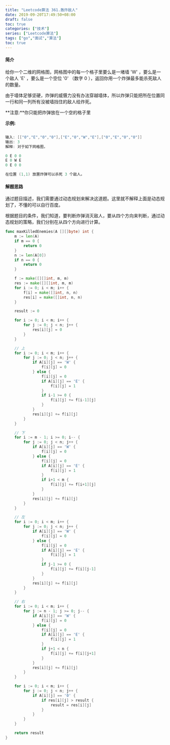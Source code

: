 ```yaml
---
title: "Leetcode算法 361.轰炸敌人"
date: 2019-09-20T17:49:50+08:00
draft: false
toc: true
categories: ["技术"]
series: ["Leetcode算法"]
tags: ["go","面试","算法"]
toc: true
---
```


#### 简介

给你一个二维的网格图，网格图中的每一个格子里要么是一堵墙 'W' ，要么是一个敌人 'E' ，要么是一个空位 '0' （数字 0 ），返回你用一个炸弹最多能杀死敌人的数量。

由于墙体足够坚硬，炸弹的威慑力没有办法穿越墙体，所以炸弹只能把所在位置同一行和同一列所有没被墙挡住的敌人给炸死。

**注意:**你只能把炸弹放在一个空的格子里

**示例:**
``` go

输入: [["0","E","0","0"],["E","0","W","E"],["0","E","0","0"]]
输出: 3 
解释: 对于如下网格图，

0 E 0 0 
E 0 W E 
0 E 0 0

在位置 (1,1) 放置炸弹可以杀死 3 个敌人。
```

#### 解题思路

通过题目描述，我们需要通过动态规划来解决这道题。这里就不解释上面是动态规划了，不懂的可以自行百度。

根据题目的条件，我们知道，要判断炸弹消灭敌人，要从四个方向来判断，通过动态规划的策略，我们分别在从四个方向进行计算。


``` go
func maxKilledEnemies(A [][]byte) int {
	m := len(A)
	if m == 0 {
		return 0
	}
	n := len(A[0])
	if n == 0 {
		return 0
	}

	f := make([][]int, m, m)
	res := make([][]int, m, m)
	for i := 0; i < m; i++ {
		f[i] = make([]int, n, n)
		res[i] = make([]int, n, n)
	}

	result := 0

	for i := 0; i < m; i++ {
		for j := 0; j < n; j++ {
			res[i][j] = 0
		}
	}

	// 上
	for i := 0; i < m; i++ {
		for j := 0; j < n; j++ {
			if A[i][j] == 'W' {
				f[i][j] = 0
			} else {
				f[i][j] = 0
				if A[i][j] == 'E' {
					f[i][j] = 1
				}
				if i-1 >= 0 {
					f[i][j] += f[i-1][j]
				}
			}
			res[i][j] += f[i][j]
		}
	}

	// 下
	for i := m - 1; i >= 0; i-- {
		for j := 0; j < n; j++ {
			if A[i][j] == 'W' {
				f[i][j] = 0
			} else {
				f[i][j] = 0
				if A[i][j] == 'E' {
					f[i][j] = 1
				}
				if i+1 < m {
					f[i][j] += f[i+1][j]
				}
			}
			res[i][j] += f[i][j]
		}
	}

	// 左
	for i := 0; i < m; i++ {
		for j := 0; j < n; j++ {
			if A[i][j] == 'W' {
				f[i][j] = 0
			} else {
				f[i][j] = 0
				if A[i][j] == 'E' {
					f[i][j] = 1
				}
				if j-1 >= 0 {
					f[i][j] += f[i][j-1]
				}
			}
			res[i][j] += f[i][j]
		}
	}

	// 右
	for i := 0; i < m; i++ {
		for j := n - 1; j >= 0; j-- {
			if A[i][j] == 'W' {
				f[i][j] = 0
			} else {
				f[i][j] = 0
				if A[i][j] == 'E' {
					f[i][j] = 1
				}
				if j+1 < n {
					f[i][j] += f[i][j+1]
				}
			}
			res[i][j] += f[i][j]
		}
	}

	for i := 0; i < m; i++ {
		for j := 0; j < n; j++ {
			if A[i][j] == '0' {
				if res[i][j] > result {
					result = res[i][j]
				}
			}
		}
	}

	return result
}

```